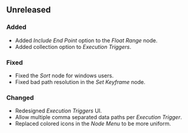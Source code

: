 ## Unreleased

### Added

- Added *Include End Point* option to the *Float Range* node.
- Added collection option to *Execution Triggers*.


### Fixed

- Fixed the *Sort* node for windows users.
- Fixed bad path resolution in the *Set Keyframe* node.

### Changed

- Redesigned *Execution Triggers* UI.
- Allow multiple comma separated data paths per *Execution Trigger*.
- Replaced colored icons in the *Node Menu* to be more uniform.
